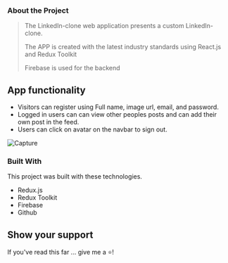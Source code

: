 ### About the Project

> The LinkedIn-clone web application presents a custom LinkedIn-clone.
> 
> The APP is created with the latest industry standards using React.js and Redux Toolkit
> 
> Firebase is used for the backend

## App functionality

 -   Visitors can register using Full name, image url, email, and password.
 -   Logged in users can can view other peoples posts and can add their own post in the feed.
 -   Users can click on avatar on the navbar to sign out.

![Capture](https://user-images.githubusercontent.com/80727193/130268505-725608cf-dd42-4a4e-99a0-adbcacec4a38.PNG)

### Built With
This project was built with these technologies.

 - Redux.js
 - Redux Toolkit
 - Firebase
 - Github
 
 
 ## Show your support
 
 If you've read this far ... give me a ⭐!
 
